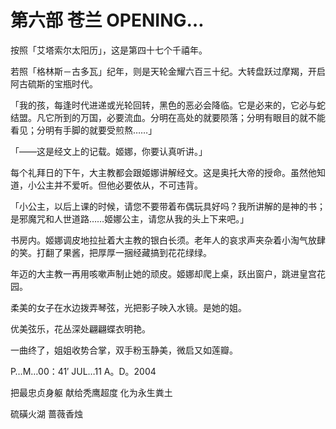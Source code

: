 # 第六部 苍兰 OPENING…

按照「艾塔索尔太阳历」，这是第四十七个千禧年。

若照「格林斯－古多瓦」纪年，则是天轮金耀六百三十纪。大转盘跃过摩羯，开启阿古硫斯的宝瓶时代。

「我的孩，每逢时代进递或光轮回转，黑色的恶必会降临。它是必来的，它必与蛇结盟。凡它所到的万国，必要流血。分明在高处的就要陨落；分明有眼目的就不能看见；分明有手脚的就要受煎熬……」

「——这是经文上的记载。姬娜，你要认真听讲。」

每个礼拜日的下午，大主教都会跟姬娜讲解经文。这是奥托大帝的授命。虽然他知道，小公主并不爱听。但他必要依从，不可违背。

「小公主，以后上课的时候，请您不要带着布偶玩具好吗？我所讲解的是神的书；是邪魔咒和人世道路……姬娜公主，请您从我的头上下来吧。」

书房内。姬娜调皮地拉扯着大主教的银白长须。老年人的哀求声夹杂着小淘气放肆的笑。打翻了果酱，把厚厚一捆经藏搞到花花绿绿。

年迈的大主教一再用咳嗽声制止她的顽皮。姬娜却爬上桌，跃出窗户，跳进皇宫花园。

柔美的女子在水边拨弄琴弦，光把影子映入水镜。是她的姐。

优美弦乐，花丛深处翩翩蝶衣明艳。

一曲终了，姐姐收势合掌，双手粉玉静美，微启又如莲瓣。

P…M…00：41′ JUL…11 A。D。2004

把最忠贞身躯 献给秃鹰超度 化为永生粪土

硫磺火湖 蔷薇香烛

